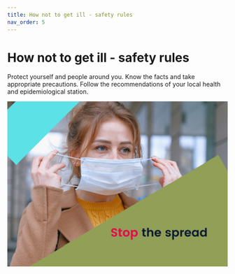 ```yaml
---
title: How not to get ill - safety rules
nav_order: 5
---
```

How not to get ill - safety rules
================================

Protect yourself and people around you. Know the facts and take appropriate precautions. Follow the recommendations of your local health and epidemiological station.

![Stop the spread.png](./images/Stop%20the%20spread.png)